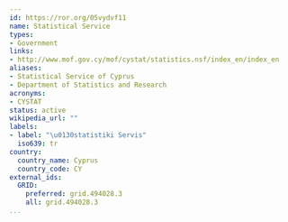 ```yaml
---
id: https://ror.org/05vydvf11
name: Statistical Service
types:
- Government
links:
- http://www.mof.gov.cy/mof/cystat/statistics.nsf/index_en/index_en
aliases:
- Statistical Service of Cyprus
- Department of Statistics and Research
acronyms:
- CYSTAT
status: active
wikipedia_url: ""
labels:
- label: "\u0130statistiki Servis"
  iso639: tr
country:
  country_name: Cyprus
  country_code: CY
external_ids:
  GRID:
    preferred: grid.494028.3
    all: grid.494028.3
...
```

